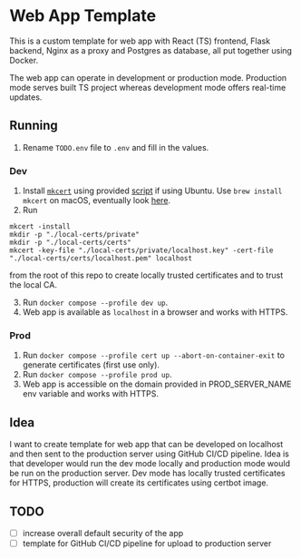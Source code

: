 # Web App Template

This is a custom template for web app with React (TS) frontend, Flask backend, Nginx as a proxy and Postgres as database, all put together using Docker.

The web app can operate in development or production mode. Production mode serves built TS project whereas development mode offers real-time updates.

## Running

1. Rename `TODO.env` file to `.env` and fill in the values.

### Dev

1. Install [`mkcert`](https://github.com/FiloSottile/mkcert) using provided [script](/scripts/install-mkcert.sh) if using Ubuntu. Use `brew install mkcert` on macOS, eventually look [here](https://github.com/FiloSottile/mkcert).
2. Run 
```shell
mkcert -install
mkdir -p "./local-certs/private"
mkdir -p "./local-certs/certs"
mkcert -key-file "./local-certs/private/localhost.key" -cert-file "./local-certs/certs/localhost.pem" localhost
```
from the root of this repo to create locally trusted certificates and to trust the local CA.

3. Run `docker compose --profile dev up`.
4. Web app is available as `localhost` in a browser and works with HTTPS.

### Prod
1. Run `docker compose --profile cert up --abort-on-container-exit` to generate certificates (first use only).
2. Run `docker compose --profile prod up`.
2. Web app is accessible on the domain provided in PROD_SERVER_NAME env variable and works with HTTPS.

## Idea

I want to create template for web app that can be developed on localhost and then sent to the production server using GitHub CI/CD pipeline. Idea is that developer would run the dev mode locally and production mode would be run on the production server. Dev mode has locally trusted certificates for HTTPS, production will create its certificates using certbot image.

## TODO

- [ ] increase overall default security of the app
- [ ] template for GitHub CI/CD pipeline for upload to production server
